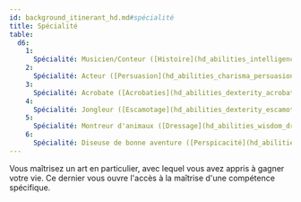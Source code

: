 ```yaml
---
id: background_itinerant_hd.md#spécialité
title: Spécialité
table:
  d6:
    1:
      Spécialité: Musicien/Conteur ([Histoire](hd_abilities_intelligence_histoire.md) ou [Religion](hd_abilities_intelligence_religion.md))
    2:
      Spécialité: Acteur ([Persuasion](hd_abilities_charisma_persuasion.md) ou [Supercherie](hd_abilities_charisma_supercherie.md))
    3:
      Spécialité: Acrobate ([Acrobaties](hd_abilities_dexterity_acrobaties.md))
    4:
      Spécialité: Jongleur ([Escamotage](hd_abilities_dexterity_escamotage.md))
    5:
      Spécialité: Montreur d'animaux ([Dressage](hd_abilities_wisdom_dressage.md))
    6:
      Spécialité: Diseuse de bonne aventure ([Perspicacité](hd_abilities_wisdom_perspicacite.md))
---
```


Vous maîtrisez un art en particulier, avec lequel vous avez appris à gagner votre vie. Ce dernier vous ouvre l'accès à la maîtrise d'une compétence spécifique.

